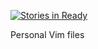 [![Stories in Ready](https://badge.waffle.io/bohrshaw/vish.png?label=ready&title=Ready)](https://waffle.io/bohrshaw/vish)

Personal Vim files

